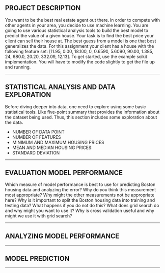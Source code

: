 ## PROJECT DESCRIPTION
You want to be the best real estate agent out there. In order to compete with other agents in your area, you decide to use machine learning. You are going to use various statistical analysis tools to build the best model to predict the value of a given house. Your task is to find the best price your client can sell their house at. The best guess from a model is one that best generalizes the data.
For this assignment your client has a house with the following feature set: [11.95, 0.00, 18.100, 0, 0.6590, 5.6090, 90.00, 1.385, 24, 680.0, 20.20, 332.09, 12.13]. To get started, use the example scikit implementation. You will have to modify the code slightly to get the file up and running.

***

## STATISTICAL ANALYSIS AND DATA EXPLORATION
Before diving deeper into data, one need to explore using some basic statistical tools. Like five-point summary that provides the information about the dataset being used. Thus, this section includes some exploration about the data.
* NUMBER OF DATA POINT 
* NUMBER OF FEATURES
* MINIMUM AND MAXIMUM HOUSING PRICES
* MEAN AND MEDIAN HOUSING PRICES
* STANDARD DEVIATION

***

## EVALUATION MODEL PERFORMANCE
Which measure of model performance is best to use for predicting Boston housing data and analyzing the error? Why do you think this measurement most appropriate? Why might the other measurements not be appropriate here? 
Why is it important to split the Boston housing data into training and testing data? What happens if you do not do this?
What does grid search do and why might you want to use it?
Why is cross validation useful and why might we use it with grid search?

***

## ANALYZING MODEL PERFORMANCE

***

## MODEL PREDICTION

***
